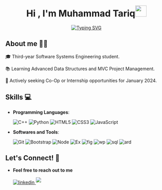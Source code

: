 
<h1 align="center"><b>Hi , I'm Muhammad Tariq</b><img src="https://media.giphy.com/media/hvRJCLFzcasrR4ia7z/giphy.gif" width="35"></h1>

<p align="center">
 <a href="https://git.io/typing-svg"><img src="https://readme-typing-svg.demolab.com?font=Fira+Code&pause=1000&center=true&width=435&lines=Software+Engineering+Student;Tech+Steward;Life+Long+Learner" alt="Typing SVG" /></a>
</p>
	
## **About me** 🙋‍♂️

🎓 Third-year Software Systems Engineering student.

📚 Learning Advanced Data Structures and MVC Project Management.

🌟 Actively seeking Co-Op or Internship opportunities for January 2024.
## **Skills** 💻

<p align="center">

- **Programming Languages**:

    ![C++](https://img.shields.io/badge/C++%20-%2300599C.svg?style=for-the-badge&logo=c%2B%2B&logoColor=white)
    ![Python](https://img.shields.io/badge/Python%20-%2314354C.svg?style=for-the-badge&logo=python&logoColor=white)
    ![HTML5](https://img.shields.io/badge/HTML5%20-%23E34F26.svg?style=for-the-badge&logo=html5&logoColor=white)
    ![CSS3](https://img.shields.io/badge/CSS%20-%231572B6.svg?style=for-the-badge&logo=css3&logoColor=white)
    ![JavaScript](https://img.shields.io/badge/JavaScript%20-%23F7DF1E.svg?style=for-the-badge&logo=javascript&logoColor=black)


- **Softwares and Tools**: 

    ![Git](https://img.shields.io/badge/git-%23F05033.svg?style=for-the-badge&logo=git&logoColor=white)
    ![Bootstrap](https://img.shields.io/badge/Bootstrap-563D7C?style=for-the-badge&logo=bootstrap&logoColor=white)
    ![Node](https://img.shields.io/badge/Node.js-43853D?style=for-the-badge&logo=node.js&logoColor=white) 
     ![Ex](https://img.shields.io/badge/Express.js-404D59?style=for-the-badge)
    ![fig](https://img.shields.io/badge/Figma-F24E1E?style=for-the-badge&logo=figma&logoColor=white)
    ![wp](https://img.shields.io/badge/Wordpress-21759B?style=for-the-badge&logo=wordpress&logoColor=white)
    ![sql](https://img.shields.io/badge/MySQL-005C84?style=for-the-badge&logo=mysql&logoColor=white)
    ![ard](	https://img.shields.io/badge/Arduino-00979D?style=for-the-badge&logo=Arduino&logoColor=white)


## **Let's Connect!** 🤝

* **Feel free to reach out to me**

  <a href="https://linkedin.com/in/muhammadtq" >
  <img src="https://img.shields.io/badge/LinkedIn-0077B5?style=for-the-badge&logo=linkedin&logoColor=white" alt=linkedin style="margin-bottom: 5px;"/>
  </a>
  <a href="mailto:muhammad.etariq@gmail.com@gmail.com">
  <img src="https://img.shields.io/badge/Gmail-D14836?style=for-the-badge&logo=gmail&logoColor=white" t=mail style="margin-bottom: 5px;" />
  </a>
  </li>
    
  </ul>
  </div>


